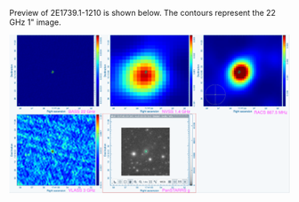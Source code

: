 Preview of 2E1739.1-1210 is shown below. The contours represent the 22 GHz 1" image. 

![2E1739.1-1210.png](2E1739.1-1210.png "2E1739.1-1210")

